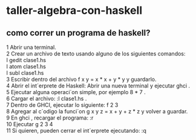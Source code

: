 # taller-algebra-con-haskell

## como correr un programa de haskell?
1 Abrir una terminal.  
2 Crear un archivo de texto usando alguno de los siguientes comandos:  
I gedit clase1.hs  
I atom clase1.hs  
I subl clase1.hs  
3 Escribir dentro del archivo f x y = x * x + y * y y guardarlo.  
4 Abrir el int´erprete de Haskell: Abrir una nueva terminal y ejecutar ghci .  
5 Ejecutar alguna operaci´on simple, por ejemplo 8 * 7 .  
6 Cargar el archivo: :l clase1.hs .  
7 Dentro de GHCI, ejecutar lo siguiente: f 2 3  
8 Agregar al c´odigo la funci´on g x y z = x + y + z * z y volver a guardar.  
9 En ghci , recargar el programa: :r  
10 Ejecutar g 2 3 4  
11 Si quieren, pueden cerrar el int´erprete ejecutando: :q  
